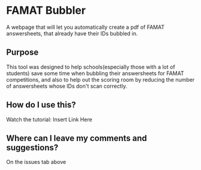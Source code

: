 # FAMAT Bubbler
A webpage that will let you automatically create a pdf of FAMAT answersheets, that already have their IDs bubbled in.
## Purpose
This tool was designed to help schools(especially those with a lot of students) save some time when bubbling their answersheets for FAMAT competitions, and also to help out the scoring room by reducing the number of answersheets whose IDs don't scan correctly.
## How do I use this?
Watch the tutorial: Insert Link Here
## Where can I leave my comments and suggestions?
On the issues tab above

